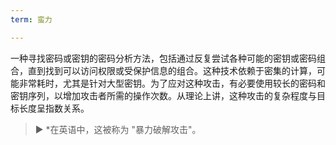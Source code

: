 ```yaml
---
term: 蛮力

---
```

一种寻找密码或密钥的密码分析方法，包括通过反复尝试各种可能的密钥或密码组合，直到找到可以访问权限或受保护信息的组合。这种技术依赖于密集的计算，可能非常耗时，尤其是针对大型密钥。为了应对这种攻击，有必要使用较长的密码和密钥序列，以增加攻击者所需的操作次数。从理论上讲，这种攻击的复杂程度与目标长度呈指数关系。

> ► *在英语中，这被称为 "暴力破解攻击"。